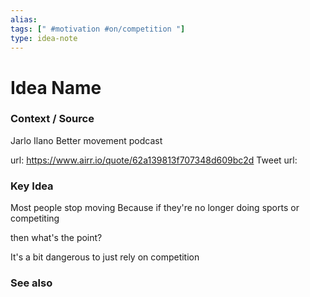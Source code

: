 ```yaml
---
alias: 
tags: [" #motivation #on/competition "]
type: idea-note
---
```

# Idea Name

### Context / Source
Jarlo Ilano
Better movement podcast

url: https://www.airr.io/quote/62a139813f707348d609bc2d
Tweet url: 

### Key Idea

Most people stop moving
Because if they're no longer doing sports
or competiting 

then what's the point?

It's a bit dangerous to just rely on competition

### See also
